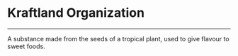 # Kraftland Organization

---

A substance made from the seeds of a tropical plant, used to give flavour to sweet foods.
